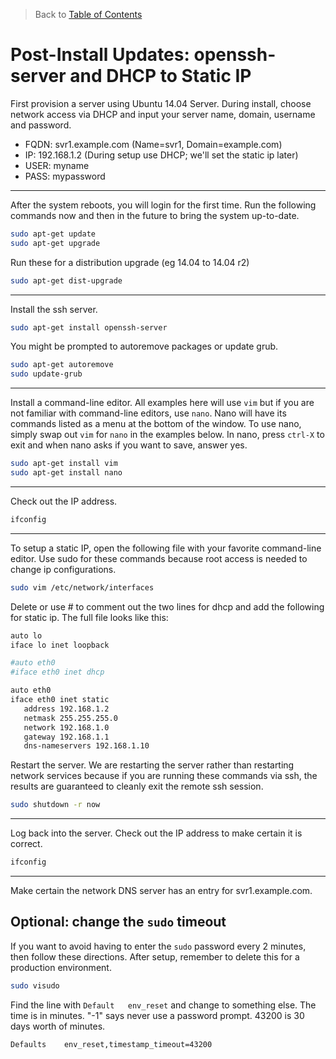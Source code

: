 > Back to [Table of Contents](https://github.com/jpfluger/examples)

# Post-Install Updates: openssh-server and DHCP to Static IP

First provision a server using Ubuntu 14.04 Server. During install, choose network access via DHCP and input your server name, domain, username and password. 

* FQDN: svr1.example.com (Name=svr1, Domain=example.com)
* IP: 192.168.1.2 (During setup use DHCP; we'll set the static ip later)
* USER: myname
* PASS: mypassword

---

After the system reboots, you will login for the first time. Run the following commands now and then in the future to bring the system up-to-date.

```bash
sudo apt-get update
sudo apt-get upgrade
```

Run these for a distribution upgrade (eg 14.04 to 14.04 r2)

```bash
sudo apt-get dist-upgrade
```

---

Install the ssh server.

```bash
sudo apt-get install openssh-server
```

You might be prompted to autoremove packages or update grub.

```bash
sudo apt-get autoremove
sudo update-grub
```

---

Install a command-line editor. All examples here will use `vim` but if you are not familiar with command-line editors, use `nano`. Nano will have its commands listed as a menu at the bottom of the window. To use nano, simply swap out `vim` for `nano` in the examples below. In nano, press `ctrl-X` to exit and when nano asks if you want to save, answer yes.

```bash
sudo apt-get install vim
sudo apt-get install nano
```

---

Check out the IP address.

```bash
ifconfig
```

---

To setup a static IP, open the following file with your favorite command-line editor. Use sudo for these commands because root access is needed to change ip configurations.

```bash
sudo vim /etc/network/interfaces
```

Delete or use # to comment out the two lines for dhcp and add the following for static ip. The full file looks like this:

```bash
auto lo
iface lo inet loopback

#auto eth0
#iface eth0 inet dhcp

auto eth0
iface eth0 inet static
   address 192.168.1.2
   netmask 255.255.255.0
   network 192.168.1.0
   gateway 192.168.1.1
   dns-nameservers 192.168.1.10
```

Restart the server. We are restarting the server rather than restarting network services because if you are running these commands via ssh, the results are guaranteed to cleanly exit the remote ssh session.

```bash
sudo shutdown -r now
```

---

Log back into the server. Check out the IP address to make certain it is correct.

```bash
ifconfig
```

---

Make certain the network DNS server has an entry for svr1.example.com.

## Optional: change the `sudo` timeout

If you want to avoid having to enter the `sudo` password every 2 minutes, then follow these directions. After setup, remember to delete this for a production environment.

```bash
sudo visudo
```

Find the line with `Default   env_reset` and change to something else. The time is in minutes. "-1" says never use a password prompt. 43200 is 30 days worth of minutes.

```vim
Defaults    env_reset,timestamp_timeout=43200
```
